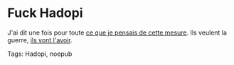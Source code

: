 # Fuck Hadopi

J'ai dit une fois pour toute [ce que je pensais de cette mesure](/2008/11/03/nous-sommes-gouvernes-par-des-bites/). Ils veulent la guerre, [ils vont l'avoir](http://torrentfreak.com/pirate-bay-announces-ipredator-global-anonymity-service-090323/).

Tags: Hadopi, noepub
